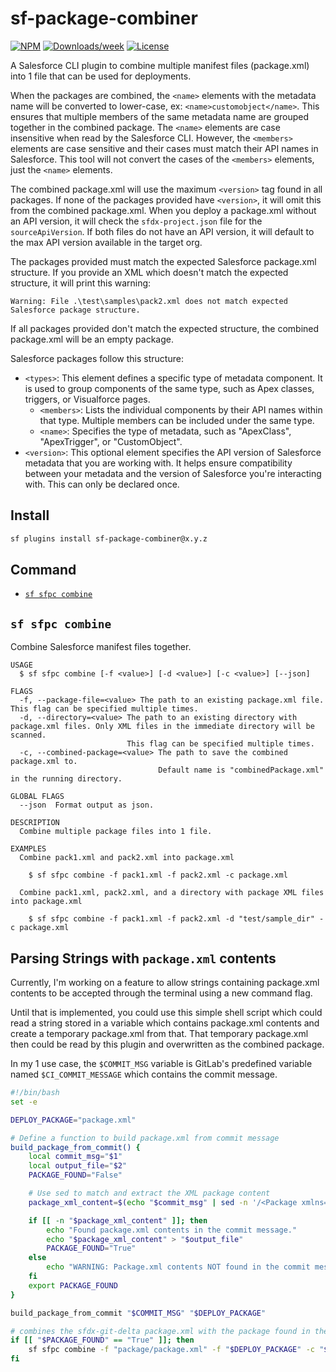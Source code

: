 # sf-package-combiner

[![NPM](https://img.shields.io/npm/v/sf-package-combiner.svg?label=sf-package-combiner)](https://www.npmjs.com/package/sf-package-combiner) [![Downloads/week](https://img.shields.io/npm/dw/sf-package-combiner.svg)](https://npmjs.org/package/sf-package-combiner) [![License](https://img.shields.io/badge/License-MIT-yellow.svg)](https://raw.githubusercontent.com/mcarvin8/sf-package-combiner/refs/heads/main/LICENSE.md)

A Salesforce CLI plugin to combine multiple manifest files (package.xml) into 1 file that can be used for deployments.

When the packages are combined, the `<name>` elements with the metadata name will be converted to lower-case, ex: `<name>customobject</name>`. This ensures that multiple members of the same metadata name are grouped together in the combined package. The `<name>` elements are case insensitive when read by the Salesforce CLI. However, the `<members>` elements are case sensitive and their cases must match their API names in Salesforce. This tool will not convert the cases of the `<members>` elements, just the `<name>` elements.

The combined package.xml will use the maximum `<version>` tag found in all packages. If none of the packages provided have `<version>`, it will omit this from the combined package.xml. When you deploy a package.xml without an API version, it will check the `sfdx-project.json` file for the `sourceApiVersion`. If both files do not have an API version, it will default to the max API version available in the target org.

The packages provided must match the expected Salesforce package.xml structure. If you provide an XML which doesn't match the expected structure, it will print this warning:

```
Warning: File .\test\samples\pack2.xml does not match expected Salesforce package structure.
```

If all packages provided don't match the expected structure, the combined package.xml will be an empty package.

Salesforce packages follow this structure:

- `<types>`: This element defines a specific type of metadata component. It is used to group components of the same type, such as Apex classes, triggers, or Visualforce pages.
  - `<members>`: Lists the individual components by their API names within that type. Multiple members can be included under the same type.
  - `<name>`: Specifies the type of metadata, such as "ApexClass", "ApexTrigger", or "CustomObject".
- `<version>`: This optional element specifies the API version of Salesforce metadata that you are working with. It helps ensure compatibility between your metadata and the version of Salesforce you're interacting with. This can only be declared once.

## Install

```bash
sf plugins install sf-package-combiner@x.y.z
```

## Command

<!-- commands -->

- [`sf sfpc combine`](#sf-sfpc-combine)

## `sf sfpc combine`

Combine Salesforce manifest files together.

```
USAGE
  $ sf sfpc combine [-f <value>] [-d <value>] [-c <value>] [--json]

FLAGS
  -f, --package-file=<value> The path to an existing package.xml file. This flag can be specified multiple times.
  -d, --directory=<value> The path to an existing directory with package.xml files. Only XML files in the immediate directory will be scanned.
                          This flag can be specified multiple times.
  -c, --combined-package=<value> The path to save the combined package.xml to.
                                 Default name is "combinedPackage.xml" in the running directory.

GLOBAL FLAGS
  --json  Format output as json.

DESCRIPTION
  Combine multiple package files into 1 file.

EXAMPLES
  Combine pack1.xml and pack2.xml into package.xml

    $ sf sfpc combine -f pack1.xml -f pack2.xml -c package.xml

  Combine pack1.xml, pack2.xml, and a directory with package XML files into package.xml

    $ sf sfpc combine -f pack1.xml -f pack2.xml -d "test/sample_dir" -c package.xml
```

<!-- commandsstop -->

## Parsing Strings with `package.xml` contents

Currently, I'm working on a feature to allow strings containing package.xml contents to be accepted through the terminal using a new command flag.

Until that is implemented, you could use this simple shell script which could read a string stored in a variable which contains package.xml contents and create a temporary package.xml from that. That temporary package.xml then could be read by this plugin and overwritten as the combined package.

In my 1 use case, the `$COMMIT_MSG` variable is GitLab's predefined variable named `$CI_COMMIT_MESSAGE` which contains the commit message.

```bash
#!/bin/bash
set -e

DEPLOY_PACKAGE="package.xml"

# Define a function to build package.xml from commit message
build_package_from_commit() {
    local commit_msg="$1"
    local output_file="$2"
    PACKAGE_FOUND="False"

    # Use sed to match and extract the XML package content
    package_xml_content=$(echo "$commit_msg" | sed -n '/<Package xmlns=".*">/,/<\/Package>/p')

    if [[ -n "$package_xml_content" ]]; then
        echo "Found package.xml contents in the commit message."
        echo "$package_xml_content" > "$output_file"
        PACKAGE_FOUND="True"
    else
        echo "WARNING: Package.xml contents NOT found in the commit message."
    fi
    export PACKAGE_FOUND
}

build_package_from_commit "$COMMIT_MSG" "$DEPLOY_PACKAGE"

# combines the sfdx-git-delta package.xml with the package found in the commit message
if [[ "$PACKAGE_FOUND" == "True" ]]; then
    sf sfpc combine -f "package/package.xml" -f "$DEPLOY_PACKAGE" -c "$DEPLOY_PACKAGE"
fi
```
